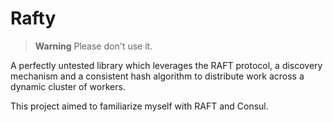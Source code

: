 # Rafty

> **Warning**
> Please don't use it.

A perfectly untested library which leverages the RAFT protocol, a discovery mechanism
and a consistent hash algorithm to distribute work across a dynamic cluster of workers.

This project aimed to familiarize myself with RAFT and Consul.
